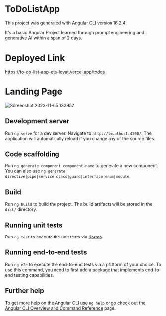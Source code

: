# ToDoListApp

This project was generated with [Angular CLI](https://github.com/angular/angular-cli) version 16.2.4.

It's a basic Angular Project learned through prompt engineering and generative AI within a span of 2 days.

# Deployed Link 
https://to-do-list-app-eta-lovat.vercel.app/todos

# Landing Page


![Screenshot 2023-11-05 132957](https://github.com/masai-course/saurabh7412-gmail.com_fw25_213/assets/121215502/313697dc-52e4-4330-b191-6471890859f5)


## Development server

Run `ng serve` for a dev server. Navigate to `http://localhost:4200/`. The application will automatically reload if you change any of the source files.

## Code scaffolding

Run `ng generate component component-name` to generate a new component. You can also use `ng generate directive|pipe|service|class|guard|interface|enum|module`.

## Build

Run `ng build` to build the project. The build artifacts will be stored in the `dist/` directory.

## Running unit tests

Run `ng test` to execute the unit tests via [Karma](https://karma-runner.github.io).

## Running end-to-end tests

Run `ng e2e` to execute the end-to-end tests via a platform of your choice. To use this command, you need to first add a package that implements end-to-end testing capabilities.

## Further help

To get more help on the Angular CLI use `ng help` or go check out the [Angular CLI Overview and Command Reference](https://angular.io/cli) page.
